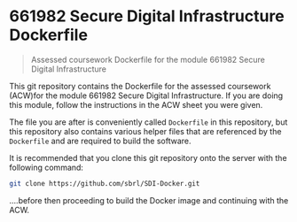 # 661982 Secure Digital Infrastructure Dockerfile

> Assessed coursework Dockerfile for the module 661982 Secure Digital Infrastructure

This git repository contains the Dockerfile for the assessed coursework (ACW)for the module 661982 Secure Digital Infrastructure. If you are doing this module, follow the instructions in the ACW sheet you were given.


The file you are after is conveniently called `Dockerfile` in this repository, but this repository also contains various helper files that are referenced by the `Dockerfile` and are required to build the software.

It is recommended that you clone this git repository onto the server with the following command:

```bash
git clone https://github.com/sbrl/SDI-Docker.git
```

....before then proceeding to build the Docker image and continuing with the ACW.
